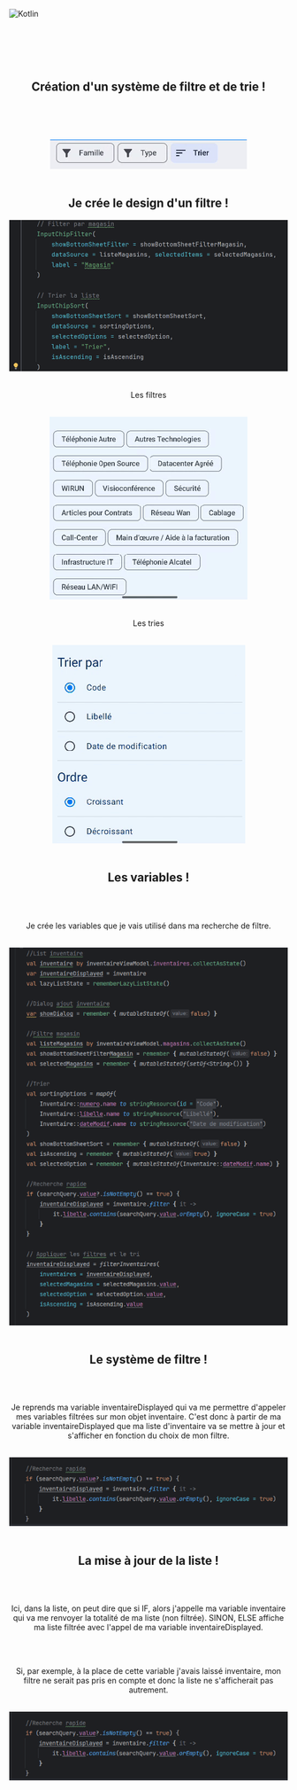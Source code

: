 ![Kotlin](https://img.shields.io/badge/kotlin-%237F52FF.svg?style=for-the-badge&logo=kotlin&logoColor=white)


<br><br><br><br>


<div align="center">
        <h2>Création d'un système de filtre et de trie !</h2><br><br>
        <p></p><br>
        <img src="./design.png">
</div>

<br>

<div align="center">
        <h2>Je crée le design d'un filtre !</h2>
        <img src="./filter1.png"><br><br>
        <p>Les filtres</p><br>
        <img src="./filter.png"><br><br>
        <p>Les tries</p><br>
        <img src="./trie.png">
</div>

<br>

<div align="center">
        <h2>Les variables !</h2><br><br>
        <p>Je crée les variables que je vais utilisé dans ma recherche de filtre.</p><br>
        <img src="./codefiltre.png">
</div>

<br>

<div align="center">
        <h2>Le système de filtre !</h2><br><br>
        <p>Je reprends ma variable inventaireDisplayed qui va me permettre d'appeler mes variables filtrées sur mon objet inventaire. C'est donc à partir de ma variable inventaireDisplayed que ma liste d'inventaire va se mettre à jour et s'afficher en fonction du choix de mon filtre.</p><br>
        <img src="./inventaireDisplayed.png">
</div>

<br>

<div align="center">
        <h2>La mise à jour de la liste !</h2><br><br>
        <p>Ici, dans la liste, on peut dire que si IF, alors j'appelle ma variable inventaire qui va me renvoyer la totalité de ma liste (non filtrée). SINON, ELSE affiche ma liste filtrée avec l'appel de ma variable inventaireDisplayed.</p><br><br>
        <p>Si, par exemple, à la place de cette variable j'avais laissé inventaire, mon filtre ne serait pas pris en compte et donc la liste ne s'afficherait pas autrement.</p><br>
        <img src="./inventaireDisplayed.png">
</div>





